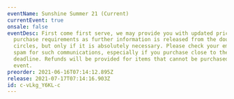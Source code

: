 ```yaml
---
eventName: Sunshine Summer 21 (Current)
currentEvent: true
onsale: false
eventDesc: First come first serve, we may provide you with updated prices or set
  purchase requirements as further information is released from the doujin
  circles, but only if it is absolutely necessary. Please check your email and
  spam for such communications, especially if you purchase close to the
  deadline. Refunds will be provided for items that cannot be purchased at the
  event.
preorder: 2021-06-16T07:14:12.895Z
release: 2021-07-17T07:14:16.903Z
id: c-vLkg_Y6KL-c
---
```

